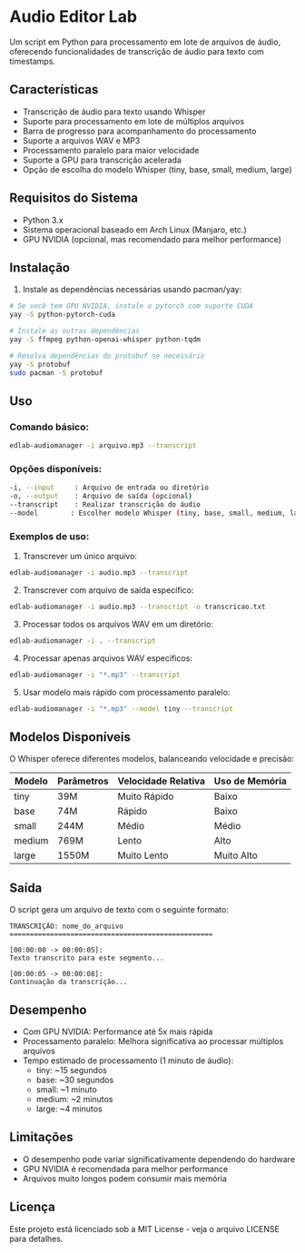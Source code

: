 # Audio Editor Lab

Um script em Python para processamento em lote de arquivos de áudio, oferecendo funcionalidades de transcrição de áudio para texto com timestamps.

## Características

- Transcrição de áudio para texto usando Whisper
- Suporte para processamento em lote de múltiplos arquivos
- Barra de progresso para acompanhamento do processamento
- Suporte a arquivos WAV e MP3
- Processamento paralelo para maior velocidade
- Suporte a GPU para transcrição acelerada
- Opção de escolha do modelo Whisper (tiny, base, small, medium, large)

## Requisitos do Sistema

- Python 3.x
- Sistema operacional baseado em Arch Linux (Manjaro, etc.)
- GPU NVIDIA (opcional, mas recomendado para melhor performance)

## Instalação

1. Instale as dependências necessárias usando pacman/yay:

```bash
# Se você tem GPU NVIDIA, instale o pytorch com suporte CUDA
yay -S python-pytorch-cuda

# Instale as outras dependências
yay -S ffmpeg python-openai-whisper python-tqdm

# Resolva dependências do protobuf se necessário
yay -S protobuf
sudo pacman -S protobuf
```

## Uso

### Comando básico:
```bash
edlab-audiomanager -i arquivo.mp3 --transcript
```

### Opções disponíveis:
```bash
-i, --input     : Arquivo de entrada ou diretório
-o, --output    : Arquivo de saída (opcional)
--transcript    : Realizar transcrição do áudio
--model        : Escolher modelo Whisper (tiny, base, small, medium, large)
```

### Exemplos de uso:

1. Transcrever um único arquivo:
```bash
edlab-audiomanager -i audio.mp3 --transcript
```

2. Transcrever com arquivo de saída específico:
```bash
edlab-audiomanager -i audio.mp3 --transcript -o transcricao.txt
```

3. Processar todos os arquivos WAV em um diretório:
```bash
edlab-audiomanager -i . --transcript
```

4. Processar apenas arquivos WAV específicos:
```bash
edlab-audiomanager -i "*.mp3" --transcript
```

5. Usar modelo mais rápido com processamento paralelo:
```bash
edlab-audiomanager -i "*.mp3" --model tiny --transcript
```

## Modelos Disponíveis

O Whisper oferece diferentes modelos, balanceando velocidade e precisão:

| Modelo  | Parâmetros | Velocidade Relativa | Uso de Memória |
|---------|------------|---------------------|----------------|
| tiny    | 39M        | Muito Rápido        | Baixo         |
| base    | 74M        | Rápido              | Baixo         |
| small   | 244M       | Médio               | Médio         |
| medium  | 769M       | Lento               | Alto          |
| large   | 1550M      | Muito Lento         | Muito Alto    |

## Saída

O script gera um arquivo de texto com o seguinte formato:
```
TRANSCRIÇÃO: nome_do_arquivo
==================================================

[00:00:00 -> 00:00:05]:
Texto transcrito para este segmento...

[00:00:05 -> 00:00:08]:
Continuação da transcrição...
```

## Desempenho

- Com GPU NVIDIA: Performance até 5x mais rápida
- Processamento paralelo: Melhora significativa ao processar múltiplos arquivos
- Tempo estimado de processamento (1 minuto de áudio):
  - tiny: ~15 segundos
  - base: ~30 segundos
  - small: ~1 minuto
  - medium: ~2 minutos
  - large: ~4 minutos

## Limitações

- O desempenho pode variar significativamente dependendo do hardware
- GPU NVIDIA é recomendada para melhor performance
- Arquivos muito longos podem consumir mais memória

## Licença

Este projeto está licenciado sob a MIT License - veja o arquivo LICENSE para detalhes.
